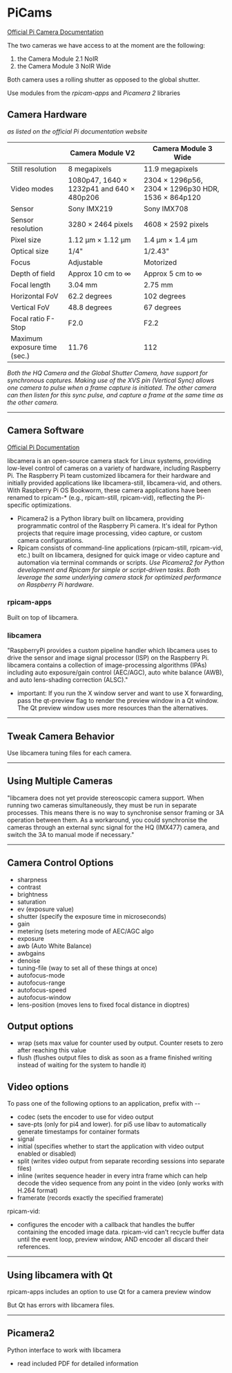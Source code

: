# PiCams

[Official Pi Camera Documentation](https://www.raspberrypi.com/documentation/accessories/camera.html)


The two cameras we have access to at the moment are the following:
1. the Camera Module 2.1 NoIR
2. the Camera Module 3 NoIR Wide

Both camera uses a rolling shutter as opposed to the global shutter. 

Use modules from the *rpicam-apps* and *Picamera 2* libraries 

## Camera Hardware
*as listed on the official Pi documentation website*

||Camera Module V2| Camera Module 3 Wide| 
|---------|-----------| --------- | 
|Still resolution|8 megapixels|11.9 megapixels|
|Video modes|1080p47, 1640 × 1232p41 and 640 × 480p206| 2304 × 1296p56, 2304 × 1296p30 HDR, 1536 × 864p120|
|Sensor|Sony IMX219|Sony IMX708|
|Sensor resolution|3280 × 2464 pixels|4608 × 2592 pixels|
|Pixel size|1.12 µm × 1.12 µm|1.4 µm × 1.4 µm|
|Optical size|1/4"|1/2.43"|
|Focus|Adjustable|Motorized|
|Depth of field|Approx 10 cm to ∞|Approx 5 cm to ∞|
|Focal length|3.04 mm|2.75 mm|
|Horizontal FoV|62.2 degrees|102 degrees|
|Vertical FoV|48.8 degrees|67 degrees|
|Focal ratio F-Stop|F2.0|F2.2|
|Maximum exposure time (sec.)|11.76|112|

*Both the HQ Camera and the Global Shutter Camera, have support for synchronous captures. Making use of the XVS pin (Vertical Sync) allows one camera to pulse when a frame capture is initiated. The other camera can then listen for this sync pulse, and capture a frame at the same time as the other camera.*

***
## Camera Software
[Official Pi Documentation](https://www.raspberrypi.com/documentation/computers/camera_software.html)


libcamera is an open-source camera stack for Linux systems, providing low-level control of cameras on a variety of hardware, including Raspberry Pi.
The Raspberry Pi team customized libcamera for their hardware and initially provided applications like libcamera-still, libcamera-vid, and others.
With Raspberry Pi OS Bookworm, these camera applications have been renamed to rpicam-* (e.g., rpicam-still, rpicam-vid), reflecting the Pi-specific optimizations.

- Picamera2 is a Python library built on libcamera, providing programmatic control of the Raspberry Pi camera. It's ideal for Python projects that require image processing, video capture, or custom camera configurations.
- Rpicam consists of command-line applications (rpicam-still, rpicam-vid, etc.) built on libcamera, designed for quick image or video capture and automation via terminal commands or scripts.
*Use Picamera2 for Python development and Rpicam for simple or script-driven tasks. Both leverage the same underlying camera stack for optimized performance on Raspberry Pi hardware.*

### rpicam-apps
Built on top of libcamera. 
### libcamera
"RaspberryPi provides a custom pipeline handler which libcamera uses to drive the sensor and image signal processor (ISP) on the Raspberry Pi. libcamera contains a collection of image-processing algorithms (IPAs) including auto exposure/gain control (AEC/AGC), auto white balance (AWB), and auto lens-shading correction (ALSC)."
- important: If you run the X window server and want to use X forwarding, pass the qt-preview flag to render the preview window in a Qt window. The Qt preview window uses more resources than the alternatives.

***
## Tweak Camera Behavior
Use libcamera tuning files for each camera. 

***
## Using Multiple Cameras
"libcamera does not yet provide stereoscopic camera support. When running two cameras simultaneously, they must be run in separate processes. This means there is no way to synchronise sensor framing or 3A operation between them. As a workaround, you could synchronise the cameras through an external sync signal for the HQ (IMX477) camera, and switch the 3A to manual mode if necessary."

***
## Camera Control Options
- sharpness
- contrast
- brightness
- saturation
- ev (exposure value)
- shutter (specify the exposure time in microseconds)
- gain
- metering (sets metering mode of AEC/AGC algo
- exposure
- awb (Auto White Balance)
- awbgains
- denoise
- tuning-file (way to set all of these things at once)
- autofocus-mode
- autofocus-range
- autofocus-speed
- autofocus-window
- lens-position (moves lens to fixed focal distance in dioptres)

## Output options
- wrap (sets max value for counter used by output. Counter resets to zero after reaching this value
- flush (flushes output files to disk as soon as a frame finished writing instead of waiting for the system to handle it)

## Video options
To pass one of the following options to an application, prefix with --
- codec (sets the encoder to use for video output
- save-pts (only for pi4 and lower). for pi5 use libav to automatically generate timestamps for container formats
- signal
- initial (specifies whether to start the application with video output enabled or disabled) 
- split (writes video output from separate recording sessions into separate files)
- inline (writes sequence header in every intra frame which can help decode the video sequence from any point in the video (only works with H.264 format)
- framerate (records exactly the specified framerate)

rpicam-vid: 
- configures the encoder with a callback that handles the buffer containing the encoded image data. rpicam-vid can't recycle buffer data until the event loop, preview window, AND encoder all discard their references.

***
## Using libcamera with Qt
rpicam-apps includes an option to use Qt for a camera preview window

But Qt has errors with libcamera files. 


***
## Picamera2
Python interface to work with libcamera 
- read included PDF for detailed information
